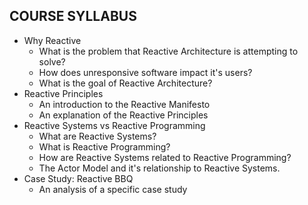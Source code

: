 ## COURSE SYLLABUS

- Why Reactive
	- What is the problem that Reactive Architecture is attempting to solve?
	- How does unresponsive software impact it's users?
	- What is the goal of Reactive Architecture?
- Reactive Principles
	- An introduction to the Reactive Manifesto
	- An explanation of the Reactive Principles
- Reactive Systems vs Reactive Programming
	- What are Reactive Systems?
	- What is Reactive Programming?
	- How are Reactive Systems related to Reactive Programming?
	- The Actor Model and it's relationship to Reactive Systems.
- Case Study: Reactive BBQ
	- An analysis of a specific case study